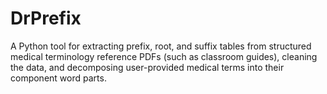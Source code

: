 # DrPrefix
A Python tool for extracting prefix, root, and suffix tables from structured medical terminology reference PDFs (such as classroom guides), cleaning the data, and decomposing user-provided medical terms into their component word parts.
